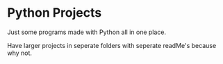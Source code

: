 # Python Projects
Just some programs made with Python all in one place. 

Have larger projects in seperate folders with seperate readMe's because why not. 
